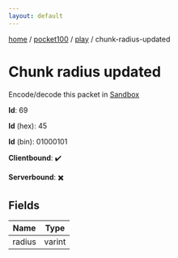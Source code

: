 ```yaml
---
layout: default
---
```


[home](/)  /  [pocket100](/protocol/pocket100)  /  [play](/protocol/pocket100/play)  /  chunk-radius-updated

# Chunk radius updated

Encode/decode this packet in [Sandbox](../../../sandbox/pocket100#Play.ChunkRadiusUpdated)

**Id**: 69

**Id** (hex): 45

**Id** (bin): 01000101

**Clientbound**: ✔️

**Serverbound**: ✖️

## Fields

Name | Type
---|---
radius | varint
